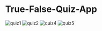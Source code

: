 # True-False-Quiz-App
![quiz1](https://user-images.githubusercontent.com/81187698/123277733-01c29380-d524-11eb-8d5b-43ea87b70b65.PNG)
![quiz2](https://user-images.githubusercontent.com/81187698/123277743-04bd8400-d524-11eb-8ff1-88665e9025a9.PNG)
![quiz4](https://user-images.githubusercontent.com/81187698/123277764-07b87480-d524-11eb-9822-872d387995c4.PNG)
![quiz5](https://user-images.githubusercontent.com/81187698/123277770-08e9a180-d524-11eb-8590-62028bc96860.PNG)
